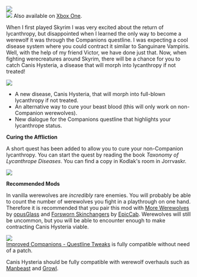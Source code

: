 ![](https://raw.githubusercontent.com/PierreDespereaux/PierreDespereaux/master/assets/images/banners/Canis%20Hysteria.png)\
[![](https://raw.githubusercontent.com/PierreDespereaux/PierreDespereaux/master/assets/images/Xbox%20Tiny.png)](https://bethesda.net/en/mods/skyrim/mod-detail/4225344)﻿﻿﻿ Also available on [Xbox One﻿﻿](https://bethesda.net/en/mods/skyrim/mod-detail/4225344)﻿.

When I first played Skyrim I was very excited about the return of lycanthropy, but disappointed when I learned the only way to become a werewolf it was through the Companions questline. I was expecting a cool disease system where you could contract it similar to Sanguinare Vampiris. Well, with the help of my friend Victor, we have done just that. Now, when fighting werecreatures around Skyrim, there will be a chance for you to catch Canis Hysteria, a disease that will morph into lycanthropy if not treated!

![](https://raw.githubusercontent.com/PierreDespereaux/PierreDespereaux/master/assets/images/banners/Features.png)

-   A new disease, Canis Hysteria, that will morph into full-blown lycanthropy if not treated.
-   An alternative way to cure your beast blood (this will only work on non-Companion werewolves).
-   New dialogue for the Companions questline that highlights your lycanthrope status.

**Curing the Affliction**

A short quest has been added to allow you to cure your non-Companion lycanthropy. You can start the quest by reading the book *Taxonomy of Lycanthrope Diseases*. You can find a copy in Kodlak's room in Jorrvaskr.

![](https://raw.githubusercontent.com/TateTaylorUSA/TateTaylorUSA/master/assets/images/canis%20hysteria/WWLoreBook.png)

**Recommended Mods**

In vanilla werewolves are *incredibly* rare enemies. You will probably be able to count the number of werewolves you fight in a playthrough on one hand. Therefore it is recommended that you pair this mod with [More Werewolves](https://www.nexusmods.com/skyrimspecialedition/mods/7259) by [opusGlass](https://www.nexusmods.com/skyrimspecialedition/users/6123863) and [Forsworn Skinchangers](https://www.nexusmods.com/skyrimspecialedition/mods/34900) by [EpicCab](https://www.nexusmods.com/skyrimspecialedition/users/4117328). Werewolves will still be uncommon, but you will be able to encounter enough to make contracting Canis Hysteria viable.

![](https://raw.githubusercontent.com/PierreDespereaux/PierreDespereaux/master/assets/images/banners/Compatibility.png)\
[Improved Companions - Questline Tweaks](https://www.nexusmods.com/skyrimspecialedition/mods/22300) is fully compatible without need of a patch.

Canis Hysteria should be fully compatible with werewolf overhauls such as [Manbeast](https://www.nexusmods.com/skyrimspecialedition/mods/44746) and [Growl](https://www.nexusmods.com/skyrimspecialedition/mods/31245).
